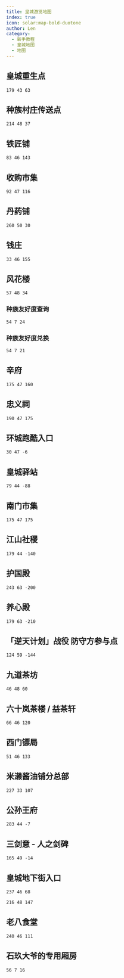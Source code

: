```yaml
---
title: 皇城游览地图
index: true
icon: solar:map-bold-duotone
author: Len
category:
  - 新手教程	
  - 皇城地图
  - 地图
---
```


## 皇城重生点

```X,Y,Z
179 43 63
```

## 种族村庄传送点

```X,Y,Z
214 48 37
```

## 铁匠铺

```X,Y,Z
83 46 143
```

## 收购市集

```X,Y,Z
92 47 116
```

## 丹药铺

```X,Y,Z
260 50 30
```

## 钱庄

```X,Y,Z
33 46 155
```

## 风花楼

```X,Y,Z
57 48 34
```

### 种族友好度查询

```X,Y,Z
54 7 24
```

### 种族友好度兑换

```X,Y,Z
54 7 21
```

## 辛府

```X,Y,Z
175 47 160
```

## 忠义祠

```X,Y,Z
190 47 175
```

## 环城跑酷入口

```X,Y,Z
30 47 -6
```

## 皇城驿站

```X,Y,Z
79 44 -88
```

## 南门市集

```X,Y,Z
175 47 175
```

## 江山社稷

```X,Y,Z
179 44 -140
```

## 护国殿

```X,Y,Z
243 63 -200
```

## 养心殿

```X,Y,Z
179 63 -210
```

## 「逆天计划」战役 防守方参与点

```X,Y,Z
124 59 -144
```

## 九道茶坊

```X,Y,Z
46 48 60
```

## 六十岚茶楼 / 益茶轩

```X,Y,Z
66 46 120
```

## 西门镖局

```X,Y,Z
51 46 133
```

## 米濑酱油铺分总部

```X,Y,Z
227 33 107
```

## 公孙王府

```X,Y,Z
283 44 -7
```

## 三剑意 - 人之剑碑

```X,Y,Z
165 49 -14
```

## 皇城地下街入口

```X,Y,Z
237 46 68
```

```X,Y,Z
216 48 147
```

## 老八食堂
```X,Y,Z
240 46 111
```

## 石玖大爷的专用厢房

```X,Y,Z
56 7 16
```